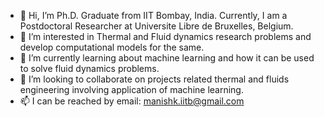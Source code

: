 - 👋 Hi, I’m Ph.D. Graduate from IIT Bombay, India. Currently, I am a Postdoctoral Researcher at Universite Libre de Bruxelles, Belgium.
- 👀 I’m interested in Thermal and Fluid dynamics research problems and develop computational models for the same.
- 🌱 I’m currently learning about machine learning and how it can be used to solve fluid dynamics problems.
- 💞️ I’m looking to collaborate on projects related thermal and fluids engineering involving application of machine learning.
- 📫 I can be reached by email: manishk.iitb@gmail.com
